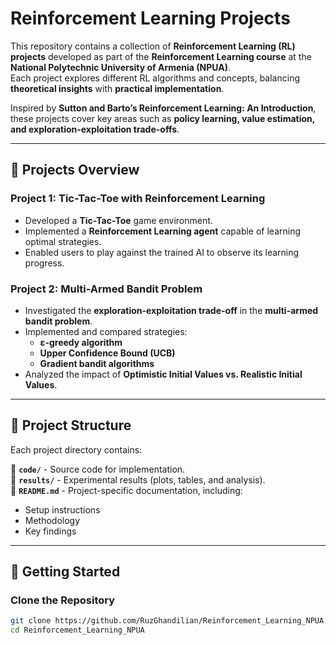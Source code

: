 # **Reinforcement Learning Projects**

This repository contains a collection of **Reinforcement Learning (RL) projects** developed as part of the **Reinforcement Learning course** at the **National Polytechnic University of Armenia (NPUA)**.  
Each project explores different RL algorithms and concepts, balancing **theoretical insights** with **practical implementation**.

Inspired by **Sutton and Barto’s Reinforcement Learning: An Introduction**, these projects cover key areas such as **policy learning, value estimation, and exploration-exploitation trade-offs**.

---

## **📌 Projects Overview**

### **Project 1: Tic-Tac-Toe with Reinforcement Learning**
- Developed a **Tic-Tac-Toe** game environment.
- Implemented a **Reinforcement Learning agent** capable of learning optimal strategies.
- Enabled users to play against the trained AI to observe its learning progress.

### **Project 2: Multi-Armed Bandit Problem**
- Investigated the **exploration-exploitation trade-off** in the **multi-armed bandit problem**.
- Implemented and compared strategies:
  - **ε-greedy algorithm**
  - **Upper Confidence Bound (UCB)**
  - **Gradient bandit algorithms**
- Analyzed the impact of **Optimistic Initial Values vs. Realistic Initial Values**.

---

## **📂 Project Structure**
Each project directory contains:  

📁 **`code/`** - Source code for implementation.  
📁 **`results/`** - Experimental results (plots, tables, and analysis).  
📄 **`README.md`** - Project-specific documentation, including:  
  - Setup instructions  
  - Methodology  
  - Key findings  

---

## **🚀 Getting Started**

### **Clone the Repository**
```bash
git clone https://github.com/RuzGhandilian/Reinforcement_Learning_NPUA
cd Reinforcement_Learning_NPUA
